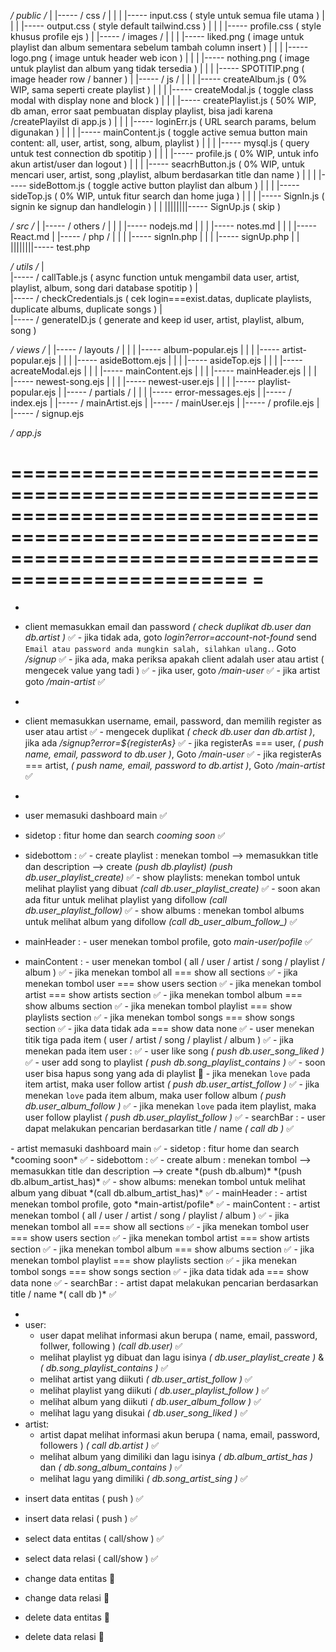 */ public /*
|
|----- / css /
|      |
|      |----- input.css ( style untuk semua file utama )
|      |
|      |----- output.css ( style default tailwind.css )
|      |
|      |----- profile.css ( style khusus profile ejs )
|
|----- / images /
|      |
|      |----- liked.png ( image untuk playlist dan album sementara sebelum tambah column insert )
|      |
|      |----- logo.png ( image untuk header web icon )
|      |
|      |----- nothing.png ( image untuk playlist dan album yang tidak tersedia )
|      |
|      |----- SPOTITIP.png ( image header row / banner )
|
|----- / js /
|      |
|      |----- createAlbum.js ( 0% WIP, sama seperti create playlist )
|      |
|      |----- createModal.js ( toggle class modal with display none and block )
|      |
|      |----- createPlaylist.js ( 50% WIP, db aman, error saat pembuatan display playlist, bisa jadi karena /createPlayilst di app.js )
|      |
|      |----- loginErr.js ( URL search params, belum digunakan )
|      |
|      |----- mainContent.js ( toggle active semua button main content: all, user, artist, song, album, playlist )
|      |
|      |----- mysql.js ( query untuk test connection db spotitip )
|      |
|      |----- profile.js ( 0% WIP, untuk info akun artist/user dan logout )
|      |
|      |----- seacrhButton.js ( 0% WIP, untuk mencari user, artist, song ,playlist, album berdasarkan title dan name )
|      |
|      |----- sideBottom.js ( toggle active button playlist dan album )
|      |
|      |----- sideTop.js ( 0% WIP, untuk fitur search dan home juga )
|      |
|      |----- SignIn.js ( signin ke signup dan handlelogin )
|      |
||||||||----- SignUp.js ( skip )



*/ src /*
|
|----- / others /
|      |
|      |----- nodejs.md
|      |
|      |----- notes.md
|      |
|      |----- React.md
|
|----- / php /
|      |
|      |----- signIn.php
|      |
|      |----- signUp.php
|      |
||||||||----- test.php


*/ utils /*
|      
|----- / callTable.js ( async function untuk mengambil data user, artist, playlist, album, song dari database spotitip )
|      
|----- / checkCredentials.js ( cek login===exist.datas, duplicate playlists, duplicate albums, duplicate songs )
|      
|----- / generateID.js ( generate and keep id user, artist, playlist, album, song )


*/ views /*
|
|----- / layouts /
|      |
|      |----- album-popular.ejs
|      |
|      |----- artist-popular.ejs
|      |
|      |----- asideBottom.ejs
|      |
|      |----- asideTop.ejs
|      |
|      |----- acreateModal.ejs
|      |
|      |----- mainContent.ejs
|      |
|      |----- mainHeader.ejs
|      |
|      |----- newest-song.ejs
|      |
|      |----- newest-user.ejs
|      |
|      |----- playlist-popular.ejs
|
|----- / partials /
|      |
|      |----- error-messages.ejs
|
|----- / index.ejs
|
|----- / mainArtist.ejs
|
|----- / mainUser.ejs
|
|----- / profile.ejs
|
|----- / signup.ejs

*/ app.js*

======================================================================================================================================================
                                                                                                                                                    =
======================================================================================================================================================

<!-- CONDITIONS -->
- <signin>
- client memasukkan email dan password *( check duplikat db.user dan db.artist )* ✅
        - jika tidak ada, goto *login?error=account-not-found* send `Email atau password anda mungkin salah, silahkan ulang.`. Goto */signup* ✅
        - jika ada, maka periksa apakah client adalah user atau artist ( mengecek value yang tadi ) ✅
                - jika user,    goto */main-user* ✅
                - jika artist   goto */main-artist* ✅

- <signup>
- client memasukkan username, email, password, dan memilih register as user atau artist ✅
        - mengecek duplikat *( check db.user dan db.artist )*, jika ada */signup?error=${registerAs}* ✅
        - jika registerAs === user, *( push name, email, password to db.user )*, Goto */main-user* ✅
        - jika registerAs === artist, *( push name, email, password to db.artist )*, Goto */main-artist* ✅

- <main-user>
- user memasuki dashboard main ✅
- sidetop : fitur home dan search *cooming soon* ✅
- sidebottom  : ✅
        - create playlist : menekan tombol --> memasukkan title dan description --> create *(push db.playlist)* *(push db.user_playlist_create)* ✅
        - show playlists: menekan tombol untuk melihat playlist yang dibuat *(call db.user_playlist_create)* ✅
                - soon akan ada fitur untuk melihat playlist yang difollow *(call db.user_playlist_follow)* ✅
        - show albums   : menekan tombol albums untuk melihat album yang difollow *(call db_user_album_follow_)* ✅
- mainHeader  :
        - user menekan tombol profile, goto *main-user/pofile* ✅
- mainContent :
        - user menekan tombol ( all / user / artist / song / playlist / album ) ✅
                - jika menekan tombol all  === show all sections ✅
                - jika menekan tombol user === show users section ✅
                - jika menekan tombol artist === show artists section ✅
                - jika menekan tombol album === show albums section ✅
                - jika menekan tombol playlist === show playlists section ✅
                - jika menekan tombol songs === show songs section ✅
                - jika data tidak ada === show data none ✅
        - user menekan titik tiga pada item ( user / artist / song / playlist / album ) ✅
                - jika menekan pada item user : ✅
                        - user like song *( push db.user_song_liked )* ✅
                        - user add song to playlist *( push db.song_playlist_contains )* ✅
                                - soon user bisa hapus song yang ada di playlist 🚀
                - jika menekan `love` pada item artist, maka user follow artist *( push db.user_artist_follow )* ✅
                - jika menekan `love` pada item album, maka user follow album *( push db.user_album_follow )* ✅
                - jika menekan `love` pada item playlist, maka user follow playlist *( push db.user_playlist_follow )* ✅
        - searchBar :
                - user dapat melakukan pencarian berdasarkan title / name *( call db )* ✅

<main-artist>
- artist memasuki dashboard main ✅
- sidetop : fitur home dan search *cooming soon* ✅
- sidebottom  : ✅
        - create album : menekan tombol --> memasukkan title dan description --> create *(push db.album)* *(push db.album_artist_has)* ✅
        - show albums: menekan tombol untuk melihat album yang dibuat *(call db.album_artist_has)* ✅
- mainHeader  :
        - artist menekan tombol profile, goto *main-artist/pofile* ✅
- mainContent :
        - artist menekan tombol ( all / user / artist / song / playlist / album ) ✅
                - jika menekan tombol all  === show all sections ✅
                - jika menekan tombol user === show users section ✅
                - jika menekan tombol artist === show artists section ✅
                - jika menekan tombol album === show albums section ✅
                - jika menekan tombol playlist === show playlists section ✅
                - jika menekan tombol songs === show songs section ✅
                - jika data tidak ada === show data none ✅
        - searchBar :
                - artist dapat melakukan pencarian berdasarkan title / name *( call db )* ✅

- <profile>
- user:
    - user dapat melihat informasi akun berupa ( name, email, password, follwer, following ) *(call db.user)* ✅
    - melihat playlist yg dibuat dan lagu isinya *( db.user_playlist_create )* & *( db.song_playlist_contains )* ✅
    - melihat artist yang diikuti *( db.user_artist_follow )*  ✅
    - melihat playlist yang diikuti *( db.user_playlist_follow )* ✅
    - melihat album yang diikuti *( db.user_album_follow )* ✅
    - melihat lagu yang disukai *( db.user_song_liked )* ✅
- artist:
    - artist dapat melihat informasi akun berupa ( nama, email, password, followers ) *( call db.artist )* ✅
    - melihat album yang dimiliki dan lagu isinya *( db.album_artist_has )* dan *( db.song_album_contains )* ✅
    - melihat lagu yang dimiliki *( db.song_artist_sing )* ✅

<!-- NOTES -->
- insert data entitas ( push ) ✅
- insert data relasi ( push ) ✅

- select data entitas ( call/show ) ✅
- select data relasi ( call/show ) ✅

- change data entitas 🚀
- change data relasi 🚀

- delete data entitas 🚀
- delete data relasi 🚀